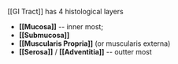 [[GI Tract]] has 4 histological layers
- **[[Mucosa]]** -- inner most;
- **[[Submucosa]]**
- **[[Muscularis Propria]]** (or muscularis externa)
- **[[Serosa]]** / **[[Adventitia]]** -- outter most